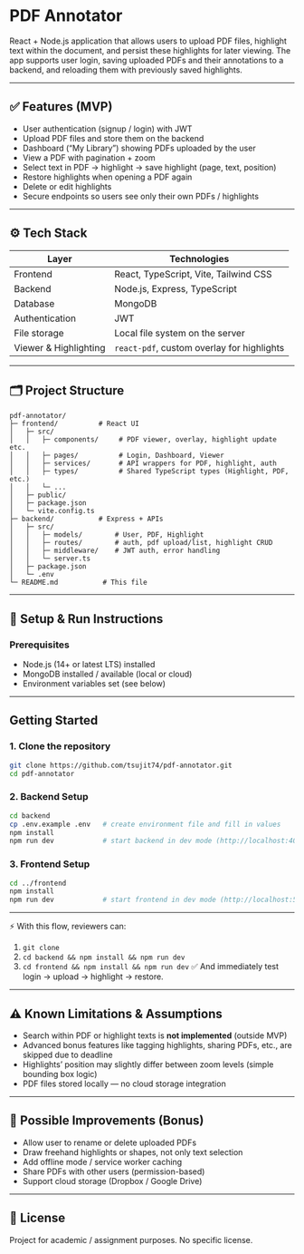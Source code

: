 # PDF Annotator

React + Node.js application that allows users to upload PDF files, highlight text within the document, and persist these highlights for later viewing. The app supports user login, saving uploaded PDFs and their annotations to a backend, and reloading them with previously saved highlights.

---

## ✅ Features (MVP)

* User authentication (signup / login) with JWT
* Upload PDF files and store them on the backend
* Dashboard (“My Library”) showing PDFs uploaded by the user
* View a PDF with pagination + zoom
* Select text in PDF → highlight → save highlight (page, text, position)
* Restore highlights when opening a PDF again
* Delete or edit highlights
* Secure endpoints so users see only their own PDFs / highlights

---

## ⚙️ Tech Stack

| Layer                 | Technologies                               |
| --------------------- | ------------------------------------------ |
| Frontend              | React, TypeScript, Vite, Tailwind CSS      |
| Backend               | Node.js, Express, TypeScript               |
| Database              | MongoDB                                    |
| Authentication        | JWT                                        |
| File storage          | Local file system on the server            |
| Viewer & Highlighting | `react-pdf`, custom overlay for highlights |

---

## 🗂 Project Structure

```
pdf-annotator/
├─ frontend/          # React UI
│   ├─ src/
│   │   ├─ components/     # PDF viewer, overlay, highlight update etc.
│   │   ├─ pages/          # Login, Dashboard, Viewer
│   │   ├─ services/       # API wrappers for PDF, highlight, auth
│   │   ├─ types/          # Shared TypeScript types (Highlight, PDF, etc.)
│   │   └─ ...
│   ├─ public/
│   ├─ package.json
│   └─ vite.config.ts
├─ backend/           # Express + APIs
│   ├─ src/
│   │   ├─ models/        # User, PDF, Highlight
│   │   ├─ routes/        # auth, pdf upload/list, highlight CRUD
│   │   ├─ middleware/    # JWT auth, error handling
│   │   └─ server.ts
│   ├─ package.json
│   └─ .env
└─ README.md           # This file
```

---

## 🔧 Setup & Run Instructions

### Prerequisites

* Node.js (14+ or latest LTS) installed
* MongoDB installed / available (local or cloud)
* Environment variables set (see below)

---

##  Getting Started

### 1. Clone the repository

```bash
git clone https://github.com/tsujit74/pdf-annotator.git
cd pdf-annotator
```

### 2. Backend Setup

```bash
cd backend
cp .env.example .env   # create environment file and fill in values
npm install
npm run dev            # start backend in dev mode (http://localhost:4000)
```

### 3. Frontend Setup

```bash
cd ../frontend
npm install
npm run dev            # start frontend in dev mode (http://localhost:5173)
```

---

⚡ With this flow, reviewers can:

1. `git clone`
2. `cd backend && npm install && npm run dev`
3. `cd frontend && npm install && npm run dev`
   ✅ And immediately test login → upload → highlight → restore.

---

## ⚠️ Known Limitations & Assumptions

* Search within PDF or highlight texts is **not implemented** (outside MVP)
* Advanced bonus features like tagging highlights, sharing PDFs, etc., are skipped due to deadline
* Highlights’ position may slightly differ between zoom levels (simple bounding box logic)
* PDF files stored locally — no cloud storage integration

---

## 📝 Possible Improvements (Bonus)

* Allow user to rename or delete uploaded PDFs
* Draw freehand highlights or shapes, not only text selection
* Add offline mode / service worker caching
* Share PDFs with other users (permission-based)
* Support cloud storage (Dropbox / Google Drive)

---

## 📄 License

Project for academic / assignment purposes. No specific license.


